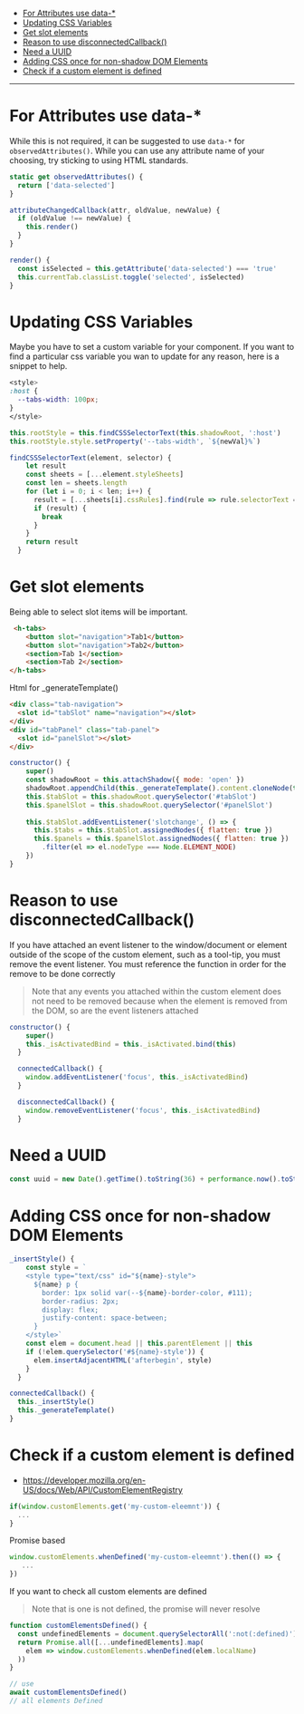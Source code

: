 - [For Attributes use data-*](#for-attributes-use-data-)
- [Updating CSS Variables](#updating-css-variables)
- [Get slot elements](#get-slot-elements)
- [Reason to use disconnectedCallback()](#reason-to-use-disconnectedcallback)
- [Need a UUID](#need-a-uuid)
- [Adding CSS once for non-shadow DOM Elements](#adding-css-once-for-non-shadow-dom-elements)
- [Check if a custom element is defined](#check-if-a-custom-element-is-defined)


***


# For Attributes use data-*

While this is not required, it can be suggested to use `data-*` for `observedAttributes()`.  While you can use any attribute name of your choosing, try sticking to using HTML standards.

```js
static get observedAttributes() {
  return ['data-selected']
}

attributeChangedCallback(attr, oldValue, newValue) {
  if (oldValue !== newValue) {
    this.render()
  }
}

render() {
  const isSelected = this.getAttribute('data-selected') === 'true'
  this.currentTab.classList.toggle('selected', isSelected)
}
```

# Updating CSS Variables

Maybe you have to set a custom variable for your component.  If you want to find a particular css variable you wan to update for any reason, here is a snippet to help.

```css
<style>
:host {
  --tabs-width: 100px;
}
</style>
```

```js
this.rootStyle = this.findCSSSelectorText(this.shadowRoot, ':host')
this.rootStyle.style.setProperty('--tabs-width', `${newVal}%`)

findCSSSelectorText(element, selector) {
    let result
    const sheets = [...element.styleSheets]
    const len = sheets.length
    for (let i = 0; i < len; i++) {
      result = [...sheets[i].cssRules].find(rule => rule.selectorText === selector)
      if (result) {
        break
      }
    }
    return result
  }

```

# Get slot elements

Being able to select slot items will be important.

```html
 <h-tabs>
    <button slot="navigation">Tab1</button>
    <button slot="navigation">Tab2</button>
    <section>Tab 1</section>
    <section>Tab 2</section>
</h-tabs>
```

Html for _generateTemplate()
```html
<div class="tab-navigation">
  <slot id="tabSlot" name="navigation"></slot>
</div>
<div id="tabPanel" class="tab-panel">
  <slot id="panelSlot"></slot>
</div>
```

```js
constructor() {
    super()
    const shadowRoot = this.attachShadow({ mode: 'open' })
    shadowRoot.appendChild(this._generateTemplate().content.cloneNode(true))
    this.$tabSlot = this.shadowRoot.querySelector('#tabSlot')
    this.$panelSlot = this.shadowRoot.querySelector('#panelSlot')
   
    this.$tabSlot.addEventListener('slotchange', () => {
      this.$tabs = this.$tabSlot.assignedNodes({ flatten: true })
      this.$panels = this.$panelSlot.assignedNodes({ flatten: true })
        .filter(el => el.nodeType === Node.ELEMENT_NODE)
    })
}
```

# Reason to use disconnectedCallback()

If you have attached an event listener to the window/document or element outside of the scope of the custom element, such as a tool-tip, you must remove the event listener.  You must reference the function in order for the remove to be done correctly

> Note that any events you attached within the custom element does not need to be removed because when the element is removed from the DOM, so are the event listeners attached

```js
constructor() {
    super()
    this._isActivatedBind = this._isActivated.bind(this)
  }

  connectedCallback() {
    window.addEventListener('focus', this._isActivatedBind)
  }

  disconnectedCallback() {
    window.removeEventListener('focus', this._isActivatedBind)
  }
```

# Need a UUID

```js
const uuid = new Date().getTime().toString(36) + performance.now().toString().replace(/[^0-9]/g, '')
```

# Adding CSS once for non-shadow DOM Elements

```js
_insertStyle() {
    const style = `
    <style type="text/css" id="${name}-style">
      ${name} p {
        border: 1px solid var(--${name}-border-color, #111);
        border-radius: 2px;
        display: flex;
        justify-content: space-between;
      }
    </style>`
    const elem = document.head || this.parentElement || this
    if (!elem.querySelector('#${name}-style')) {
      elem.insertAdjacentHTML('afterbegin', style)
    }
  }

connectedCallback() {
  this._insertStyle()
  this._generateTemplate()
}
```

# Check if a custom element is defined

- https://developer.mozilla.org/en-US/docs/Web/API/CustomElementRegistry

```js
if(window.customElements.get('my-custom-eleemnt')) {
  ...
}
```

Promise based
```js
window.customElements.whenDefined('my-custom-eleemnt').then(() => {
   ...
})
```

If you want to check all custom elements are defined

> Note that is one is not defined, the promise will never resolve

```js
function customElementsDefined() {
  const undefinedElements = document.querySelectorAll(':not(:defined)')
  return Promise.all([...undefinedElements].map(
    elem => window.customElements.whenDefined(elem.localName)
  ))
}

// use
await customElementsDefined()
// all elements Defined
```
